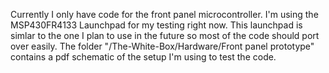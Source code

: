 Currently I only have code for the front panel microcontroller. I'm using the MSP430FR4133 Launchpad for my testing right now. This launchpad is simlar to the one I plan to use in the future so most of the code should port over easily. The folder "/The-White-Box/Hardware/Front panel prototype" contains a pdf schematic of the setup I'm using to test the code.
